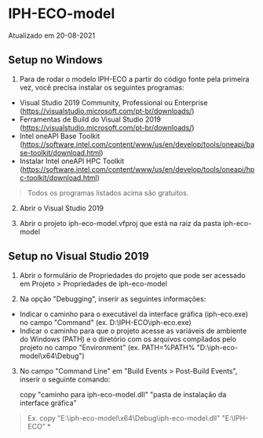# IPH-ECO-model

Atualizado em 20-08-2021

## Setup no Windows

1. Para de rodar o modelo IPH-ECO a partir do código fonte pela primeira vez, você precisa instalar os seguintes programas:
* Visual Studio 2019 Community, Professional ou Enterprise (https://visualstudio.microsoft.com/pt-br/downloads/)
* Ferramentas de Build do Visual Studio 2019 (https://visualstudio.microsoft.com/pt-br/downloads/)
* Intel oneAPI Base Toolkit (https://software.intel.com/content/www/us/en/develop/tools/oneapi/base-toolkit/download.html)
* Instalar Intel oneAPI HPC Toolkit (https://software.intel.com/content/www/us/en/develop/tools/oneapi/hpc-toolkit/download.html)
  
> Todos os programas listados acima são gratuitos.

2. Abrir o Visual Studio 2019

3. Abrir o projeto iph-eco-model.vfproj que está na raiz da pasta iph-eco-model

## Setup no Visual Studio 2019

1. Abrir o formulário de Propriedades do projeto que pode ser acessado em Projeto > Propriedades de iph-eco-model

2. Na opção "Debugging", inserir as seguintes informações:
* Indicar o caminho para o executável da interface gráfica (iph-eco.exe) no campo "Command" (ex. D:\IPH-ECO\iph-eco.exe)
* Indicar o caminho para que o projeto acesse as variáveis de ambiente do Windows (PATH) e o diretório com os arquivos compilados pelo projeto no campo "Environment" (ex. PATH=%PATH% "D:\iph-eco-model\x64\Debug")

3. No campo "Command Line" em "Build Events > Post-Build Events", inserir o seguinte comando:

    copy "caminho para iph-eco-model.dll" "pasta de instalação da interface gráfica"

> Ex. copy "E:\iph-eco-model\x64\Debug\iph-eco-model.dll" "E:\IPH-ECO" *

